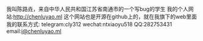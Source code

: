 我叫陈路垚，来自中华人民共和国江苏省南通市的一个写bug的学生
我的个人网站:http://chenluyao.ml
这个网站也是开源在github上的，就在我旗下的web里面
我的联系方式:
telegram:cly312
wechat:ntxiaoyu518
QQ:282753431
email:i@chenluyao.ml
